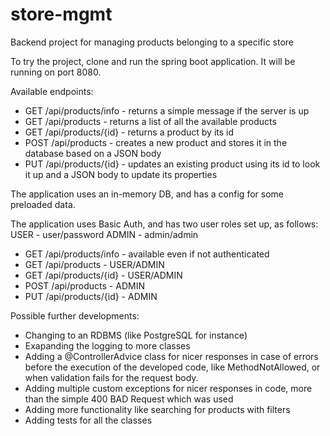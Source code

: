 # store-mgmt
Backend project for managing products belonging to a specific store

To try the project, clone and run the spring boot application. It will be running on port 8080.

Available endpoints:
- GET /api/products/info - returns a simple message if the server is up
- GET /api/products - returns a list of all the available products
- GET /api/products/{id} - returns a product by its id
- POST /api/products - creates a new product and stores it in the database based on a JSON body
- PUT /api/products/{id} - updates an existing product using its id to look it up and a JSON body to update its properties

The application uses an in-memory DB, and has a config for some preloaded data.

The application uses Basic Auth, and has two user roles set up, as follows:
USER - user/password
ADMIN - admin/admin
- GET /api/products/info - available even if not authenticated
- GET /api/products - USER/ADMIN
- GET /api/products/{id} - USER/ADMIN
- POST /api/products - ADMIN
- PUT /api/products/{id} - ADMIN

Possible further developments:
- Changing to an RDBMS (like PostgreSQL for instance)
- Exapanding the logging to more classes
- Adding a @ControllerAdvice class for nicer responses in case of errors before the execution of the developed code, like MethodNotAllowed, or when validation fails for the request body.
- Adding multiple custom exceptions for nicer responses in code, more than the simple 400 BAD Request which was used
- Adding more functionality like searching for products with filters
- Adding tests for all the classes


